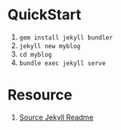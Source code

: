 # QuickStart

1. `gem install jekyll bundler`
2. `jekyll new myblog`
3. `cd myblog`
4. `bundle exec jekyll serve`

# Resource
1. [Source Jekyll Readme](https://github.com/jekyll/jekyll/blob/master/README.markdown)

